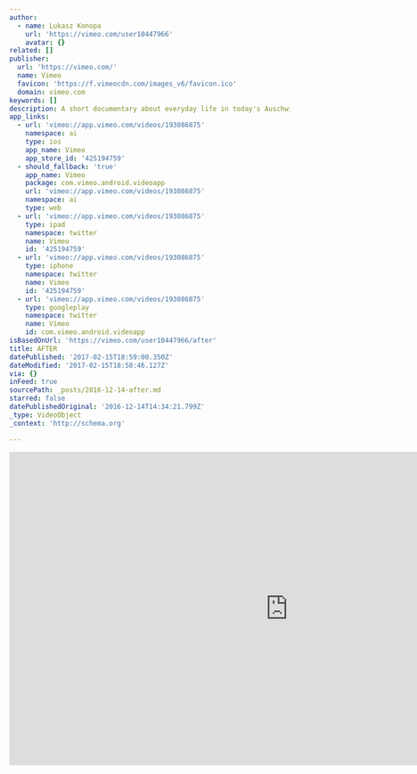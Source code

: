 ```yaml
---
author:
  - name: Lukasz Konopa
    url: 'https://vimeo.com/user10447966'
    avatar: {}
related: []
publisher:
  url: 'https://vimeo.com/'
  name: Vimeo
  favicon: 'https://f.vimeocdn.com/images_v6/favicon.ico'
  domain: vimeo.com
keywords: []
description: A short documentary about everyday life in today's Auschwitz.
app_links:
  - url: 'vimeo://app.vimeo.com/videos/193086875'
    namespace: ai
    type: ios
    app_name: Vimeo
    app_store_id: '425194759'
  - should_fallback: 'true'
    app_name: Vimeo
    package: com.vimeo.android.videoapp
    url: 'vimeo://app.vimeo.com/videos/193086875'
    namespace: ai
    type: web
  - url: 'vimeo://app.vimeo.com/videos/193086875'
    type: ipad
    namespace: twitter
    name: Vimeo
    id: '425194759'
  - url: 'vimeo://app.vimeo.com/videos/193086875'
    type: iphone
    namespace: twitter
    name: Vimeo
    id: '425194759'
  - url: 'vimeo://app.vimeo.com/videos/193086875'
    type: googleplay
    namespace: twitter
    name: Vimeo
    id: com.vimeo.android.videoapp
isBasedOnUrl: 'https://vimeo.com/user10447966/after'
title: AFTER
datePublished: '2017-02-15T18:59:00.350Z'
dateModified: '2017-02-15T18:58:46.127Z'
via: {}
inFeed: true
sourcePath: _posts/2016-12-14-after.md
starred: false
datePublishedOriginal: '2016-12-14T14:34:21.799Z'
_type: VideoObject
_context: 'http://schema.org'

---
```

<iframe src="https://cdn.embedly.com/widgets/media.html?src=https%3A%2F%2Fplayer.vimeo.com%2Fvideo%2F193086875&amp;url=https%3A%2F%2Fvimeo.com%2F193086875&amp;image=https%3A%2F%2Fi.vimeocdn.com%2Fvideo%2F604677592_1280.jpg&amp;key=b7d04c9b404c499eba89ee7072e1c4f7&amp;type=text%2Fhtml&amp;schema=vimeo" width="1000" height="563" scrolling="no" frameborder="0" allowfullscreen="" style=""></iframe>